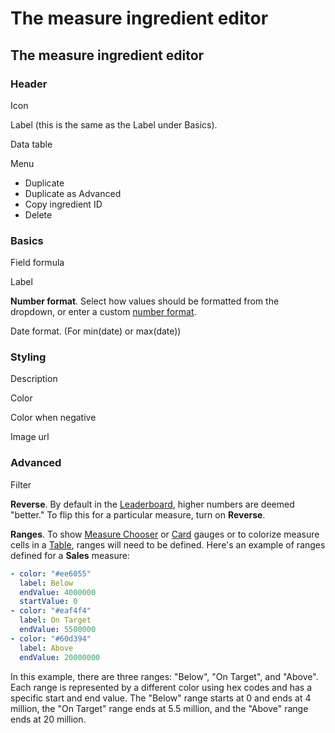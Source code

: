 # The measure ingredient editor

## The measure ingredient editor

### Header

Icon

Label (this is the same as the Label under Basics).&#x20;

Data table

Menu

* Duplicate
* Duplicate as Advanced
* Copy ingredient ID
* Delete

### Basics

Field formula

Label

**Number format**. Select how values should be formatted from the dropdown, or enter a custom [number format](ingredient-formats.md).&#x20;

Date format. (For min(date) or max(date))

### Styling

Description

Color

Color when negative

Image url

### Advanced

Filter

**Reverse**. By default in the [Leaderboard](../../slices/charts/leaderboard.md), higher numbers are deemed "better." To flip this for a particular measure, turn on **Reverse**.&#x20;

**Ranges**. To show [Measure Chooser](../../slices/charts/data-card.md#chooser-chart-with-measures) or [Card](../../slices/charts/card.md) gauges or to colorize measure cells in a [Table](../../slices/charts/table.md), ranges will need to be defined. Here's an example of ranges defined for a **Sales** measure:

```yaml
- color: "#ee6055"
  label: Below
  endValue: 4000000
  startValue: 0
- color: "#eaf4f4"
  label: On Target
  endValue: 5500000
- color: "#60d394"
  label: Above
  endValue: 20000000
```

In this example, there are three ranges: "Below", "On Target", and "Above". Each range is represented by a different color using hex codes and has a specific start and end value. The "Below" range starts at 0 and ends at 4 million, the "On Target" range ends at 5.5 million, and the "Above" range ends at 20 million.
